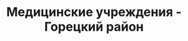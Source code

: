 ---
district_id: 6-07-0
district_name: Горецкий район
title: Медицинские учреждения - Горецкий район
---